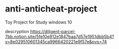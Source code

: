 # anti-anticheat-project
Toy Project for Study windows 10

descryption
https://diligent-parcel-7bb.notion.site/5fe10e912e1847baa7d57e1951dbb5b4?v=8e029510601345ca9966420221e9f57e&pvs=74
